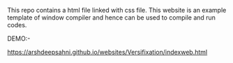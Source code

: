 This repo contains a html file linked with css file.
This website is an example template of window compiler and hence can be used to compile and run codes.


DEMO:-

https://arshdeepsahni.github.io/websites/Versifixation/indexweb.html
